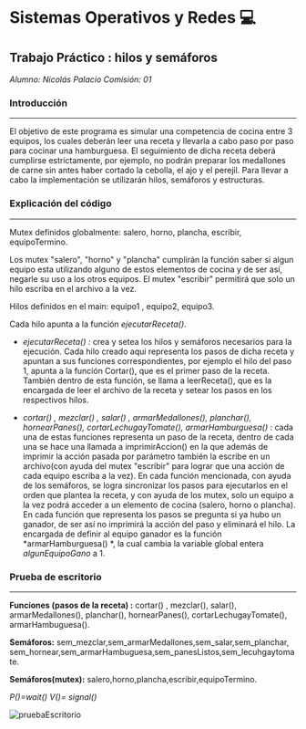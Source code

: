 # Sistemas Operativos y Redes 💻

##  Trabajo Práctico :  hilos y semáforos

*Alumno: Nicolás Palacio
Comisión: 01*

###  Introducción

------------


El objetivo de este programa es simular una competencia de cocina entre 3 equipos, los cuales deberán leer una receta y llevarla a cabo paso por paso para cocinar una hamburguesa. El seguimiento de dicha receta deberá cumplirse estrictamente, por ejemplo, no podrán preparar los medallones de carne sin antes haber cortado la cebolla, el ajo y el perejil. Para llevar a cabo la implementación se utilizarán hilos, semáforos y estructuras.

### Explicación del código

------------

Mutex definidos globalmente: salero, horno, plancha, escribir, equipoTermino.

Los mutex "salero", "horno" y "plancha" cumplirán la función saber si algun equipo esta utilizando alguno de estos elementos de cocina y de ser así, negarle su uso a los otros equipos. El mutex "escribir" permitirá que solo un hilo escriba en el archivo a la vez. 

Hilos definidos en el main: equipo1 , equipo2, equipo3. 

Cada hilo apunta a la función *ejecutarReceta()*.

- *ejecutarReceta() :*  crea y setea los hilos y semáforos necesarios para la ejecución. Cada hilo creado aqui representa los pasos de dicha receta y apuntan a sus funciones correspondientes, por ejemplo el hilo del paso 1, apunta a la función Cortar(), que es el primer paso de la receta. También dentro de esta función, se llama a leerReceta(), que es la encargada de leer el archivo de la receta y setear los pasos en los respectivos hilos.

- *cortar() , mezclar() , salar() , armarMedallones(), planchar(), hornearPanes(), cortarLechugayTomate(), armarHamburguesa()* :  cada una de estas funciones representa un paso de la receta, dentro de cada una se hace una llamada a imprimirAccion() en la que además de imprimir la acción pasada por parámetro también la escribe en un archivo(con ayuda del mutex "escribir" para lograr que una acción de cada equipo escriba a la vez). En cada función mencionada, con ayuda de los semáforos, se logra sincronizar los pasos para ejecutarlos en el orden que plantea la receta, y con ayuda de los mutex, solo un equipo a la vez podrá acceder a un elemento de cocina (salero, horno o plancha). 
  En cada función que representa los pasos se pregunta si ya hubo un ganador, de ser así no imprimirá la acción del paso y eliminará el hilo. La encargada de definir al equipo ganador es la función *armarHamburguesa() *, la cual cambia la variable global entera *algunEquipoGano* a 1.


### Prueba de escritorio

------------
**Funciones (pasos de la receta) :** cortar() , mezclar(), salar(), armarMedallones(), planchar(), hornearPanes(), cortarLechugayTomate(), armarHambuguesa().

**Semáforos:** sem_mezclar,sem_armarMedallones,sem_salar,sem_planchar,   sem_hornear,sem_armarHambuguesa,sem_panesListos,sem_lecuhgaytomate.

**Semáforos(mutex):** salero,horno,plancha,escribir,equipoTermino.

*P()=wait()  V()= signal()*

![pruebaEscritorio](https://user-images.githubusercontent.com/69064260/96062095-36e1f680-0e6b-11eb-9330-f41f8720e9c2.png)


